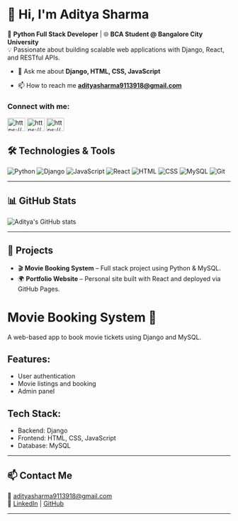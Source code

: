 # 👋 Hi, I'm Aditya Sharma

🎯 **Python Full Stack Developer** | 🌐 **BCA Student @ Bangalore City University**  
💡 Passionate about building scalable web applications with Django, React, and RESTful APIs.

- 💬 Ask me about **Django, HTML, CSS, JavaScript**

- 📫 How to reach me **adityasharma9113918@gmail.com**

<h3 align="left">Connect with me:</h3>
<p align="left">
<a href="https://linkedin.com/in/https://www.linkedin.com/in/aditya-sharma-0a4086376?utm_source=share&utm_campaign=share_via&utm_content=profile&utm_medium=android_app" target="blank"><img align="center" src="https://raw.githubusercontent.com/rahuldkjain/github-profile-readme-generator/master/src/images/icons/Social/linked-in-alt.svg" alt="https://www.linkedin.com/in/aditya-sharma-0a4086376?utm_source=share&utm_campaign=share_via&utm_content=profile&utm_medium=android_app" height="30" width="40" /></a>
<a href="https://fb.com/https://www.facebook.com/share/1kwm5ujwtu/?mibextid=qi2omg" target="blank"><img align="center" src="https://raw.githubusercontent.com/rahuldkjain/github-profile-readme-generator/master/src/images/icons/Social/facebook.svg" alt="https://www.facebook.com/share/1kwm5ujwtu/?mibextid=qi2omg" height="30" width="40" /></a>
<a href="https://instagram.com/https://www.instagram.com/i__am_aditya_sharma?igsh=mthob3lldnv3m21xcw==" target="blank"><img align="center" src="https://raw.githubusercontent.com/rahuldkjain/github-profile-readme-generator/master/src/images/icons/Social/instagram.svg" alt="https://www.instagram.com/i__am_aditya_sharma?igsh=mthob3lldnv3m21xcw==" height="30" width="40" /></a>
</p>


## 🛠️ Technologies & Tools
![Python](https://img.shields.io/badge/-Python-05122A?style=flat&logo=python)
![Django](https://img.shields.io/badge/-Django-092E20?style=flat&logo=django)
![JavaScript](https://img.shields.io/badge/-JavaScript-F7DF1E?style=flat&logo=javascript)
![React](https://img.shields.io/badge/-React-20232A?style=flat&logo=react)
![HTML](https://img.shields.io/badge/-HTML5-E34F26?style=flat&logo=html5)
![CSS](https://img.shields.io/badge/-CSS3-1572B6?style=flat&logo=css3)
![MySQL](https://img.shields.io/badge/-MySQL-4479A1?style=flat&logo=mysql)
![Git](https://img.shields.io/badge/-Git-F05032?style=flat&logo=git)

---

## 📊 GitHub Stats
![Aditya's GitHub stats](https://github-readme-stats.vercel.app/api?username=YourGitHubUsername&show_icons=true&theme=tokyonight)

---

## 💼 Projects
- 🎬 **Movie Booking System** – Full stack project using Python & MySQL.
- 🌍 **Portfolio Website** – Personal site built with React and deployed via GitHub Pages.
# Movie Booking System 🎥

A web-based app to book movie tickets using Django and MySQL.

## Features:
- User authentication
- Movie listings and booking
- Admin panel

## Tech Stack:
- Backend: Django
- Frontend: HTML, CSS, JavaScript
- Database: MySQL
---

## 📫 Contact Me
📧 adityasharma9113918@gmail.com  
🔗 [LinkedIn]([https://linkedin.com/in/your-profile](https://www.linkedin.com/in/aditya-sharma-0a4086376?utm_source=share&utm_campaign=share_via&utm_content=profile&utm_medium=android_app)) | [GitHub]([https://github.com/YourGitHubUsername](https://github.com/Adityasharma001831/Aditya-Sharma/blob/main/README.md))  

---
